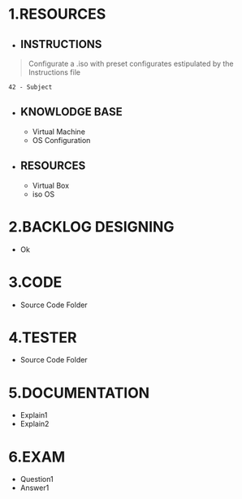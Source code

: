 # 1.RESOURCES
- ## INSTRUCTIONS
> Configurate a .iso with preset configurates estipulated by the Instructions file  

`42 - Subject`

- ## KNOWLODGE BASE
  - Virtual Machine
  - OS Configuration 

- ## RESOURCES
  - Virtual Box
  - iso OS

# 2.BACKLOG DESIGNING
  - Ok

# 3.CODE
 - Source Code Folder

# 4.TESTER
 - Source Code Folder

# 5.DOCUMENTATION
 - Explain1
 - Explain2
 
# 6.EXAM
 - Question1
 - Answer1